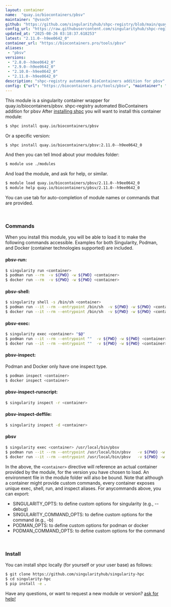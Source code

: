 ```yaml
---
layout: container
name:  "quay.io/biocontainers/pbsv"
maintainer: "@vsoch"
github: "https://github.com/singularityhub/shpc-registry/blob/main/quay.io/biocontainers/pbsv/container.yaml"
config_url: "https://raw.githubusercontent.com/singularityhub/shpc-registry/main/quay.io/biocontainers/pbsv/container.yaml"
updated_at: "2025-08-26 03:18:37.618253"
latest: "2.11.0--h9ee0642_0"
container_url: "https://biocontainers.pro/tools/pbsv"
aliases:
 - "pbsv"
versions:
 - "2.8.0--h9ee0642_0"
 - "2.9.0--h9ee0642_0"
 - "2.10.0--h9ee0642_0"
 - "2.11.0--h9ee0642_0"
description: "shpc-registry automated BioContainers addition for pbsv"
config: {"url": "https://biocontainers.pro/tools/pbsv", "maintainer": "@vsoch", "description": "shpc-registry automated BioContainers addition for pbsv", "latest": {"2.11.0--h9ee0642_0": "sha256:1a738d93598c14adee41f988bb47705b738798c398250741d074caf78628fd7c"}, "tags": {"2.8.0--h9ee0642_0": "sha256:627c8685f240bbf0d5cc7bf1b0180457c23588d25efcffc72461b8c23fb830e5", "2.9.0--h9ee0642_0": "sha256:254daba162bc2773ea0d8427fadcc74ab517f8f59427da0b955aa2cf8f53c07b", "2.10.0--h9ee0642_0": "sha256:33d0ac515d0f67d78d8f7754101447a4ae6d2b45849239d7868643fdb5722324", "2.11.0--h9ee0642_0": "sha256:1a738d93598c14adee41f988bb47705b738798c398250741d074caf78628fd7c"}, "docker": "quay.io/biocontainers/pbsv", "aliases": {"pbsv": "/usr/local/bin/pbsv"}}
---
```


This module is a singularity container wrapper for quay.io/biocontainers/pbsv.
shpc-registry automated BioContainers addition for pbsv
After [installing shpc](#install) you will want to install this container module:


```bash
$ shpc install quay.io/biocontainers/pbsv
```

Or a specific version:

```bash
$ shpc install quay.io/biocontainers/pbsv:2.11.0--h9ee0642_0
```

And then you can tell lmod about your modules folder:

```bash
$ module use ./modules
```

And load the module, and ask for help, or similar.

```bash
$ module load quay.io/biocontainers/pbsv/2.11.0--h9ee0642_0
$ module help quay.io/biocontainers/pbsv/2.11.0--h9ee0642_0
```

You can use tab for auto-completion of module names or commands that are provided.

<br>

### Commands

When you install this module, you will be able to load it to make the following commands accessible.
Examples for both Singularity, Podman, and Docker (container technologies supported) are included.

#### pbsv-run:

```bash
$ singularity run <container>
$ podman run --rm  -v ${PWD} -w ${PWD} <container>
$ docker run --rm  -v ${PWD} -w ${PWD} <container>
```

#### pbsv-shell:

```bash
$ singularity shell -s /bin/sh <container>
$ podman run --it --rm --entrypoint /bin/sh  -v ${PWD} -w ${PWD} <container>
$ docker run --it --rm --entrypoint /bin/sh  -v ${PWD} -w ${PWD} <container>
```

#### pbsv-exec:

```bash
$ singularity exec <container> "$@"
$ podman run --it --rm --entrypoint ""  -v ${PWD} -w ${PWD} <container> "$@"
$ docker run --it --rm --entrypoint ""  -v ${PWD} -w ${PWD} <container> "$@"
```

#### pbsv-inspect:

Podman and Docker only have one inspect type.

```bash
$ podman inspect <container>
$ docker inspect <container>
```

#### pbsv-inspect-runscript:

```bash
$ singularity inspect -r <container>
```

#### pbsv-inspect-deffile:

```bash
$ singularity inspect -d <container>
```


#### pbsv

```bash
$ singularity exec <container> /usr/local/bin/pbsv
$ podman run --it --rm --entrypoint /usr/local/bin/pbsv   -v ${PWD} -w ${PWD} <container> -c " $@"
$ docker run --it --rm --entrypoint /usr/local/bin/pbsv   -v ${PWD} -w ${PWD} <container> -c " $@"
```



In the above, the `<container>` directive will reference an actual container provided
by the module, for the version you have chosen to load. An environment file in the
module folder will also be bound. Note that although a container
might provide custom commands, every container exposes unique exec, shell, run, and
inspect aliases. For anycommands above, you can export:

 - SINGULARITY_OPTS: to define custom options for singularity (e.g., --debug)
 - SINGULARITY_COMMAND_OPTS: to define custom options for the command (e.g., -b)
 - PODMAN_OPTS: to define custom options for podman or docker
 - PODMAN_COMMAND_OPTS: to define custom options for the command

<br>

### Install

You can install shpc locally (for yourself or your user base) as follows:

```bash
$ git clone https://github.com/singularityhub/singularity-hpc
$ cd singularity-hpc
$ pip install -e .
```

Have any questions, or want to request a new module or version? [ask for help!](https://github.com/singularityhub/singularity-hpc/issues)